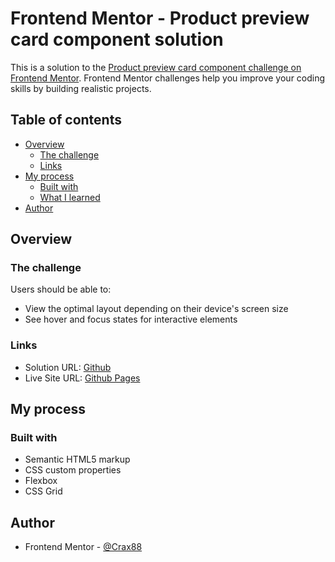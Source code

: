 # Frontend Mentor - Product preview card component solution

This is a solution to the [Product preview card component challenge on Frontend Mentor](https://www.frontendmentor.io/challenges/product-preview-card-component-GO7UmttRfa). Frontend Mentor challenges help you improve your coding skills by building realistic projects.

## Table of contents

- [Overview](#overview)
  - [The challenge](#the-challenge)
  - [Links](#links)
- [My process](#my-process)
  - [Built with](#built-with)
  - [What I learned](#what-i-learned)
- [Author](#author)

## Overview

### The challenge

Users should be able to:

- View the optimal layout depending on their device's screen size
- See hover and focus states for interactive elements

### Links

- Solution URL: [Github](https://github.com/Crax88/Frontend-Mentro-product-preview-card)
- Live Site URL: [Github Pages](https://crax88.github.io/Frontend-Mentro-product-preview-card)

## My process

### Built with

- Semantic HTML5 markup
- CSS custom properties
- Flexbox
- CSS Grid

## Author

- Frontend Mentor - [@Crax88](https://www.frontendmentor.io/profile/Crax88)
